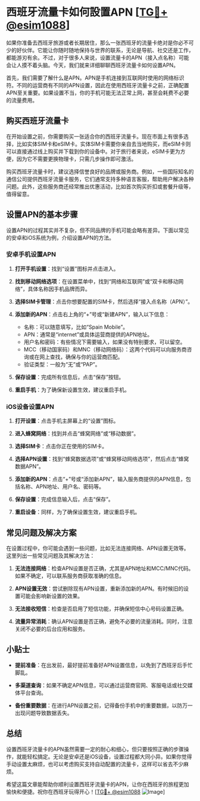 # 西班牙流量卡如何設置APN [[TG💪+ @esim1088](https://t.me/s/esim1088)]

如果你准备去西班牙旅游或者长期居住，那么一张西班牙的流量卡绝对是你必不可少的好伙伴。它能让你随时随地保持与世界的联系，无论是导航、社交还是工作，都能游刃有余。不过，对于很多人来说，设置流量卡的APN（接入点名称）可能会让人摸不着头脑。今天，我们就来详细聊聊西班牙流量卡如何设置APN。

首先，我们需要了解什么是APN。APN是手机连接到互联网时使用的网络标识符。不同的运营商有不同的APN设置，因此在使用西班牙流量卡之前，正确配置APN至关重要。如果设置不当，你的手机可能无法正常上网，甚至会耗费不必要的流量费用。

## 购买西班牙流量卡

在开始设置之前，你需要购买一张适合你的西班牙流量卡。现在市面上有很多选择，比如实体SIM卡和eSIM卡。实体SIM卡需要你亲自去当地购买，而eSIM卡则可以直接通过线上购买并下载到你的设备中。对于旅行者来说，eSIM卡更为方便，因为它不需要更换物理卡，只需几步操作即可激活。

购买西班牙流量卡时，建议选择信誉良好的品牌或服务商。例如，一些国际知名的通信公司提供西班牙流量卡服务，它们通常支持多种语言客服，帮助用户解决各种问题。此外，这些服务商还经常推出优惠活动，比如首次购买折扣或套餐升级等，值得留意。

## 设置APN的基本步骤

设置APN的过程其实并不复杂，但不同品牌的手机可能会略有差异。下面以常见的安卓和iOS系统为例，介绍设置APN的方法。

### 安卓手机设置APN

1. **打开手机设置**：找到“设置”图标并点击进入。
   
2. **找到移动网络选项**：在设置菜单中，找到“网络和互联网”或“双卡和移动网络”，具体名称因手机品牌而异。

3. **选择SIM卡管理**：点击你想要配置的SIM卡，然后选择“接入点名称（APN）”。

4. **添加新的APN**：点击右上角的“+”号或“新建APN”，输入以下信息：
   - 名称：可以随意填写，比如“Spain Mobile”。
   - APN：通常是“internet”或具体运营商提供的APN地址。
   - 用户名和密码：有些情况下需要输入，如果没有特别要求，可以留空。
   - MCC（移动国家码）和MNC（移动网络码）：这两个代码可以向服务商咨询或在网上查找，确保与你的运营商匹配。
   - 验证类型：一般为“无”或“PAP”。

5. **保存设置**：完成所有信息后，点击“保存”按钮。

6. **重启手机**：为了确保新设置生效，建议重启手机。

### iOS设备设置APN

1. **打开设置**：点击手机主屏幕上的“设置”图标。

2. **进入蜂窝网络**：找到并点击“蜂窝网络”或“移动数据”。

3. **选择SIM卡**：点击你正在使用的SIM卡。

4. **选择APN设置**：找到“蜂窝数据选项”或“蜂窝移动网络选项”，然后点击“蜂窝数据APN”。

5. **添加新的APN**：点击“+”号或“添加新APN”，输入服务商提供的APN信息，包括名称、APN地址、用户名、密码等。

6. **保存设置**：完成信息输入后，点击“保存”。

7. **重启设备**：同样，为了确保设置生效，建议重启手机。

## 常见问题及解决方案

在设置过程中，你可能会遇到一些问题，比如无法连接网络、APN设置无效等。这里列出一些常见问题及其解决方法：

1. **无法连接网络**：检查APN设置是否正确，尤其是APN地址和MCC/MNC代码。如果不确定，可以联系服务商获取准确的信息。

2. **APN设置无效**：尝试删除现有APN设置，重新添加新的APN。有时候旧的设置可能会影响新设置的效果。

3. **无法接收短信**：检查是否启用了短信功能，并确保短信中心号码设置正确。

4. **流量异常消耗**：确认APN设置是否正确，避免不必要的流量消耗。同时，注意关闭不必要的后台应用和服务。

## 小贴士

- **提前准备**：在出发前，最好提前准备好APN设置信息，以免到了西班牙后手忙脚乱。
  
- **多渠道查询**：如果不确定APN信息，可以通过运营商官网、客服电话或社交媒体平台查询。

- **备份重要数据**：在进行APN设置之前，记得备份手机中的重要数据，以防万一出现问题导致数据丢失。

## 总结

设置西班牙流量卡的APN虽然需要一定的耐心和细心，但只要按照正确的步骤操作，就能轻松搞定。无论是安卓还是iOS设备，设置过程都大同小异。如果你觉得手动设置太麻烦，也可以考虑购买支持自动配置的流量卡，这样可以省去不少麻烦。

希望这篇文章能帮助你顺利设置西班牙流量卡的APN，让你在西班牙的旅程更加愉快和便捷。祝你在西班牙玩得开心！[[TG💪+ @esim1088](https://t.me/s/esim1088) ![Image](https://i.postimg.cc/4NQfJmqS/Snipaste-2025-05-13-00-14-12.png)]